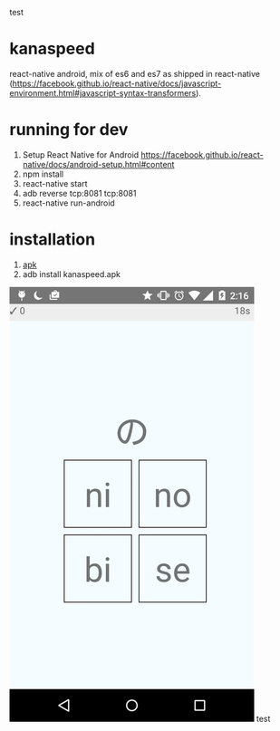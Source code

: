 test
# kanaspeed

react-native android, mix of es6 and es7 as shipped in react-native
(https://facebook.github.io/react-native/docs/javascript-environment.html#javascript-syntax-transformers).

# running for dev

1. Setup React Native for Android https://facebook.github.io/react-native/docs/android-setup.html#content
1. npm install
1. react-native start
2. adb reverse tcp:8081 tcp:8081
3. react-native run-android

# installation
1. [apk](https://github.com/cy/kanaspeed/raw/master/kanaspeed.apk)
2. adb install kanaspeed.apk

![screenshot](https://raw.githubusercontent.com/cy/kanaspeed/master/screen.png)
test
